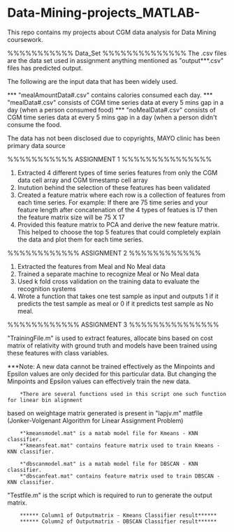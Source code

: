 # Data-Mining-projects_MATLAB-
This repo contains my projects about CGM data analysis for Data Mining coursework.


%%%%%%%%%%%   Data_Set  %%%%%%%%%%%%%%
The .csv files are the data set used in assignment anything mentioned as "output***.csv" files has predicted output.

The following are the input data that has been widely used.

*** "mealAmountData#.csv" contains calories consumed each day.
*** "mealData#.csv" consists of CGM time series data at every 5 mins gap in a day (when a person consumed food)
*** "noMealData#.csv" consists of CGM time series data at every 5 mins gap in a day (when a person didn't consume the food.

The data has not been disclosed due to copyrights, MAYO clinic has been primary data source

%%%%%%%%%%% ASSIGNMENT 1 %%%%%%%%%%%%%%%

1.	Extracted 4 different types of time series features from only the CGM data cell array and CGM timestamp cell array 
2.	Inutution behind the selection of these features has been validated
3.	Created a feature matrix where each row is a collection of features from each time series. 
For example: If there are 75 time series and your feature length after concatenation of the 4 types of featues is 17 then the feature matrix size will be 75 X 17
4.	Provided this feature matrix to PCA and derive the new feature matrix.
This helped to choose the top 5 features that could completely explain the data and plot them for each time series.


%%%%%%%%%%%% ASSIGNMENT 2 %%%%%%%%%%%%


1.	Extracted the features from Meal and No Meal data
2.	Trained a separate machine to recognize Meal or No Meal data
3.	Used k fold cross validation on the training data to evaluate the recognition systems
4.	Wrote a function that takes one test sample as input and outputs 1 if it predicts the test sample as meal or 0 if it predicts test sample as No meal. 


%%%%%%%%%%%% ASSIGNMENT 3 %%%%%%%%%%%%%%%

"TrainingFile.m" is used to extract features, allocate bins based on cost matrix of relativity with ground truth
 and models have been trained using these features with class variables.

***Note: A new data cannot be trained effectively as the Minpoints and Epsilon values are only decided for this particular data. 
         But changing the Minpoints and Epsilon values can effectively train the new data.
  
		*There are several functions used in this script one such function for linear bin alignment
based on weightage matrix generated is present in "lapjv.m" matfile (Jonker-Volgenant Algorithm for Linear Assignment Problem)

		*"kmeansmodel.mat" is a matab model file for Kmeans - KNN classifier.
		*"kmeansfeat.mat" contains feature matrix used to train Kmeans - KNN classifier.

		*"dbscanmodel.mat" is a matab model file for DBSCAN - KNN classifier.
		*"dbscanfeat.mat" contains feature matrix used to train DBSCAN - KNN classifier.

"Testfile.m" is the script which is required to run to generate the output matrix.

		****** Column1 of Outputmatrix - Kmeans Classifier result******
		****** Column2 of Outputmatrix - DBSCAN Classifier result******
